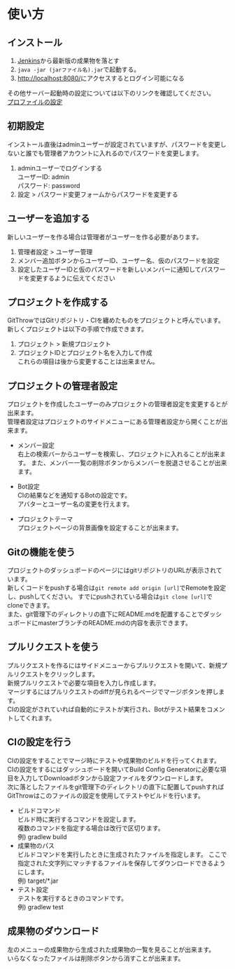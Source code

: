 # 使い方

## インストール

1. [Jenkins](http://jenkins.orekyuu.net/view/Workbench2/job/GitThrow/)から最新版の成果物を落とす
1. `java -jar (jarファイル名).jar`で起動する。
1. [http://localhost:8080/](http://localhost:8080/)にアクセスするとログイン可能になる

その他サーバー起動時の設定については以下のリンクを確認してください。  
[プロファイルの設定](./Profile.md)

## 初期設定
インストール直後はadminユーザーが設定されていますが、パスワードを変更しないと誰でも管理者アカウントに入れるのでパスワードを変更します。

1. adminユーザーでログインする  
ユーザーID: admin  
パスワード: password
1. 設定 > パスワード変更フォームからパスワードを変更する

## ユーザーを追加する
新しいユーザーを作る場合は管理者がユーザーを作る必要があります。

1. 管理者設定 > ユーザー管理
1. メンバー追加ボタンからユーザーID、ユーザー名、仮のパスワードを設定
1. 設定したユーザーIDと仮のパスワードを新しいメンバーに通知してパスワードを変更するように伝えてください

## プロジェクトを作成する
GitThrowではGitリポジトリ・CIを纏めたものをプロジェクトと呼んでいます。  
新しくプロジェクトは以下の手順で作成できます。
1. プロジェクト > 新規プロジェクト
1. プロジェクトIDとプロジェクト名を入力して作成  
これらの項目は後から変更することは出来ません。

## プロジェクトの管理者設定
プロジェクトを作成したユーザーのみプロジェクトの管理者設定を変更するとが出来ます。  
管理者設定はプロジェクトのサイドメニューにある管理者設定から開くことが出来ます。

- メンバー設定  
右上の検索バーからユーザーを検索し、プロジェクトに入れることが出来ます。
また、メンバー一覧の削除ボタンからメンバーを脱退させることが出来ます。

- Bot設定  
CIの結果などを通知するBotの設定です。  
アバターとユーザー名の変更を行えます。

- プロジェクトテーマ  
プロジェクトページの背景画像を設定することが出来ます。

## Gitの機能を使う
プロジェクトのダッシュボードのページにはgitリポジトリのURLが表示されています。  
新しくコードをpushする場合は`git remote add origin [url]`でRemoteを設定し、pushしてください。
すでにpushされている場合は`git clone [url]`でcloneできます。  
また、git管理下のディレクトリの直下にREADME.mdを配置することでダッシュボードにmasterブランチのREADME.mdの内容を表示できます。

## プルリクエストを使う
プルリクエストを作るにはサイドメニューからプルリクエストを開いて、新規プルリクエストをクリックします。  
新規プルリクエストで必要な項目を入力し作成します。  
マージするにはプルリクエストのdiffが見られるページでマージボタンを押します。  
CIの設定がされていれば自動的にテストが実行され、Botがテスト結果をコメントしてくれます。

## CIの設定を行う
CIの設定をすることでマージ時にテストや成果物のビルドを行ってくれます。  
CIの設定をするにはダッシュボードを開いてBuild Config Generatorに必要な項目を入力してDownloadボタンから設定ファイルをダウンロードします。  
次に落としたファイルをgit管理下のディレクトリの直下に配置してpushすればGitThrowはこのファイルの設定を使用してテストやビルドを行います。  
- ビルドコマンド  
ビルド時に実行するコマンドを設定します。  
複数のコマンドを指定する場合は改行で区切ります。  
例) gradlew build
- 成果物のパス  
ビルドコマンドを実行したときに生成されたファイルを指定します。  ここで指定された文字列にマッチするファイルを保存してダウンロードできるようにします。  
例) target/*.jar
- テスト設定  
テストを実行するときのコマンドです。  
例) gradlew test

## 成果物のダウンロード
左のメニューの成果物から生成された成果物の一覧を見ることが出来ます。  
いらなくなったファイルは削除ボタンから消すことが出来ます。
